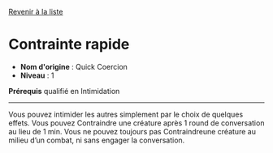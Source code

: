 [Revenir à la liste](..)

# Contrainte rapide

 * **Nom d'origine** : Quick Coercion
 * **Niveau** : 1


<p><strong>Prérequis</strong> qualifié en Intimidation</p>
<hr>
<p>Vous pouvez intimider les autres simplement par le choix de quelques
effets. Vous pouvez Contraindre une créature après 1 round de conversation au lieu de 1 min. Vous ne pouvez toujours pas Contraindreune créature au milieu d’un combat, ni sans engager la conversation.</p>